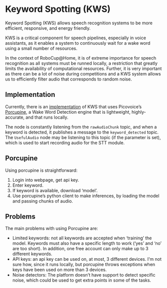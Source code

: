 # Keyword Spotting (KWS)

Keyword Spotting (KWS) allows speech recognition systems to be more efficient, responsive, and energy friendly.

KWS is a critical component for speech pipelines, especially in voice assistants, as it enables a system to continuously wait for a wake word using a small number of resources.

In the context of RoboCup@Home, it is of extreme importance for speech recognition as all systems must be runned locally, a restriction that greatly limits the availability of computational resources. Further, it is very important as there can be a lot of noise during competitions and a KWS system allows us to efficiently filter audio that corresponds to random noise.

## Implementation

Currently, there is an [implementation](https://github.com/RoBorregos/home-hri/blob/main/ws/src/speech/scripts/KWS.py) of KWS that uses Picovoice’s [Porcupine](https://picovoice.ai/), a Wake Word Detection engine that is lightweight, highly-accurate, and that runs locally.

The node is constantly listening from the `rawAudioChunk` topic, and when a keyword is detected, it publishes a message to the `keyword_detected` topic. The `UsefulAudio` node may be listening to this topic (if the parameter is set), which is used to start recording audio for the STT module.

## Porcupine

Using porcupine is straightforward:

1. Login into webpage, get api key.
2. Enter keyword.
3. If keyword is available, download ‘model’.
4. Use porcupine’s python client to make inferences, by loading the model and passing chunks of audio.

## Problems

The main problems with using Porcupine are:

- Limited keywords: not all keywords are accepted when ‘training’ the model. Keywords must also have a specific length to work (‘yes’ and ‘no’ are too short). In addition, one free account can only make up to 3 different keywords.
- API keys: an api key can be used on, at most, 3 different devices. I'm not sure how, since it runs locally, but porcupine throws exceptions when keys have been used on more than 3 devices.
- Noise detectors: The platform doesn’t have support to detect specific noise, which could be used to get extra points in some of the tasks.
